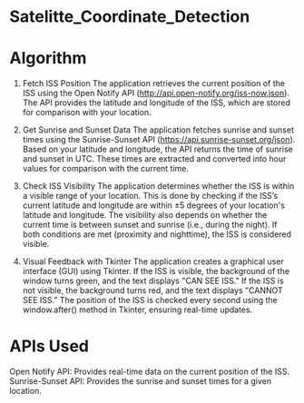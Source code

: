 # Satelitte_Coordinate_Detection
# Algorithm
1. Fetch ISS Position
  The application retrieves the current position of the ISS using the Open Notify API (http://api.open-notify.org/iss-now.json).
  The API provides the latitude and longitude of the ISS, which are stored for comparison with your location.

2. Get Sunrise and Sunset Data
  The application fetches sunrise and sunset times using the Sunrise-Sunset API (https://api.sunrise-sunset.org/json).
  Based on your latitude and longitude, the API returns the time of sunrise and sunset in UTC.
  These times are extracted and converted into hour values for comparison with the current time.

3. Check ISS Visibility
  The application determines whether the ISS is within a visible range of your location. This is done by checking if the ISS’s current latitude and longitude are within ±5 degrees of your location's latitude and longitude.
  The visibility also depends on whether the current time is between sunset and sunrise (i.e., during the night).
  If both conditions are met (proximity and nighttime), the ISS is considered visible.

4. Visual Feedback with Tkinter
  The application creates a graphical user interface (GUI) using Tkinter.
  If the ISS is visible, the background of the window turns green, and the text displays "CAN SEE ISS."
  If the ISS is not visible, the background turns red, and the text displays "CANNOT SEE ISS."
  The position of the ISS is checked every second using the window.after() method in Tkinter, ensuring real-time updates.

# APIs Used
  Open Notify API: Provides real-time data on the current position of the ISS.
  Sunrise-Sunset API: Provides the sunrise and sunset times for a given location.
